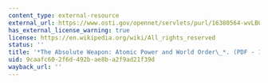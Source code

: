 ```yaml
---
content_type: external-resource
external_url: https://www.osti.gov/opennet/servlets/purl/16380564-wvLB09/16380564.pdf
has_external_license_warning: true
license: https://en.wikipedia.org/wiki/All_rights_reserved
status: ''
title: '*The Absolute Weapon: Atomic Power and World Order\_*. (PDF - 10MB)\_'
uid: 9caafc60-2f6d-492b-ae8b-a2f9ad21f39d
wayback_url: ''
---
```


